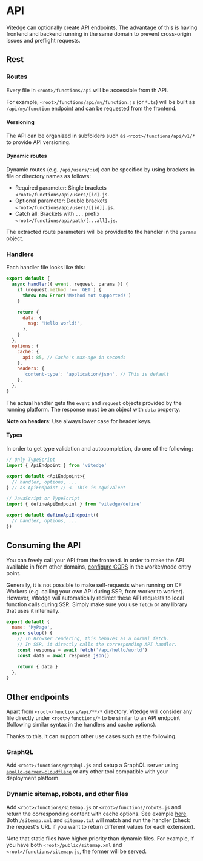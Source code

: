 # API

Vitedge can optionally create API endpoints. The advantage of this is having frontend and backend running in the same domain to prevent cross-origin issues and preflight requests.

## Rest

### Routes

Every file in `<root>/functions/api` will be accessible from th API.

For example, `<root>/functions/api/my/function.js` (or `*.ts`) will be built as `/api/my/function` endpoint and can be requested from the frontend.

#### Versioning

The API can be organized in subfolders such as `<root>/functions/api/v1/*` to provide API versioning.

#### Dynamic routes

Dynamic routes (e.g. `/api/users/:id`) can be specified by using brackets in file or directory names as follows:

- Required parameter: Single brackets `<root>/functions/api/users/[id].js`.
- Optional parameter: Double brackets `<root>/functions/api/users/[[id]].js`.
- Catch all: Brackets with `...` prefix `<root>/functions/api/path/[...all].js`.

The extracted route parameters will be provided to the handler in the `params` object.

### Handlers

Each handler file looks like this:

```js
export default {
  async handler({ event, request, params }) {
    if (request.method !== 'GET') {
      throw new Error('Method not supported!')
    }

    return {
      data: {
        msg: 'Hello world!',
      },
    }
  },
  options: {
    cache: {
      api: 85, // Cache's max-age in seconds
    },
    headers: {
      'content-type': 'application/json', // This is default
    },
  },
}
```

The actual handler gets the `event` and `request` objects provided by the running platform.
The response must be an object with `data` property.

**Note on headers**: Use always lower case for header keys.

#### Types

In order to get type validation and autocompletion, do one of the following:

```ts
// Only TypeScript
import { ApiEndpoint } from 'vitedge'

export default <ApiEndpoint>{
  // handler, options, ...
} // as ApiEndpoint // <- This is equivalent
```

```js
// JavaScript or TypeScript
import { defineApiEndpoint } from 'vitedge/define'

export default defineApiEndpoint({
  // handler, options, ...
})
```

## Consuming the API

You can freely call your API from the frontend. In order to make the API available in from other domains, [configure CORS](https://developers.cloudflare.com/workers/examples/cors-header-proxy) in the worker/node entry point.

Generally, it is not possible to make self-requests when running on CF Workers (e.g. calling your own API during SSR, from worker to worker). However, Vitedge will automatically redirect these API requests to local function calls during SSR. Simply make sure you use `fetch` or any library that uses it internally.

```js
export default {
  name: 'MyPage',
  async setup() {
    // In Browser rendering, this behaves as a normal fetch.
    // In SSR, it directly calls the corresponding API handler.
    const response = await fetch('/api/hello/world')
    const data = await response.json()

    return { data }
  },
}
```

## Other endpoints

Apart from `<root>/functions/api/**/*` directory, Vitedge will consider any file directly under `<root>/functions/*` to be similar to an API endpoint (following similar syntax in the handlers and cache options).

Thanks to this, it can support other use cases such as the following.

### GraphQL

Add `<root>/functions/graphql.js` and setup a GraphQL server using [`apollo-server-cloudflare`](https://www.npmjs.com/package/apollo-server-cloudflare) or any other tool compatible with your deployment platform.

### Dynamic sitemap, robots, and other files

Add `<root>/functions/sitemap.js` or `<root>/functions/robots.js` and return the corresponding content with cache options. See example [here](https://github.com/frandiox/vitedge/blob/master/examples/vue/functions/sitemap.ts). Both `/sitemap.xml` and `sitemap.txt` will match and run the handler (check the request's URL if you want to return different values for each extension).

Note that static files have higher priority than dynamic files. For example, if you have both `<root>/public/sitemap.xml` and `<root>/functions/sitemap.js`, the former will be served.
